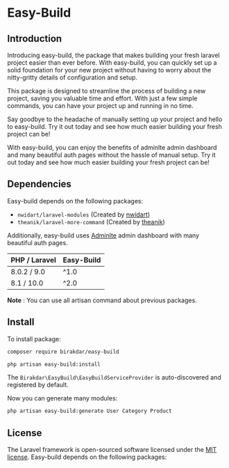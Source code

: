 # Easy-Build

## Introduction
Introducing easy-build, the package that makes building your fresh laravel project easier than ever before. With easy-build, you can quickly set up a solid foundation for your new project without having to worry about the nitty-gritty details of configuration and setup.

This package is designed to streamline the process of building a new project, saving you valuable time and effort. With just a few simple commands, you can have your project up and running in no time.

Say goodbye to the headache of manually setting up your project and hello to easy-build. Try it out today and see how much easier building your fresh project can be!

With easy-build, you can enjoy the benefits of adminlte admin dashboard and many beautiful auth pages without the hassle of manual setup. Try it out today and see how much easier building your fresh project can be!

## Dependencies

Easy-build depends on the following packages:

- `nwidart/laravel-modules` (Created by [nwidart](https://github.com/nWidart))
- `theanik/laravel-more-command` (Created by [theanik](https://github.com/theanik))

Additionally, easy-build uses [Adminlte](https://adminlte.io/) admin dashboard with many beautiful auth pages.

| **PHP / Laravel** | **Easy-Build** |
|-------------------|----------------|
| 8.0.2 / 9.0       | ^1.0           |
| 8.1 / 10.0        | ^2.0           |

**Note** : You can use all artisan command about previous packages.

## Install

To install package:

``` bash
composer require birakdar/easy-build
```

``` bash
php artisan easy-build:install
```

The `Birakdar\EasyBuild\EasyBuildServiceProvider` is auto-discovered and registered by default.



Now you can generate many modules:

``` bash
php artisan easy-build:generate User Category Product
```

## License

The Laravel framework is open-sourced software licensed under the [MIT license](https://opensource.org/licenses/MIT).
Easy-build depends on the following packages:

